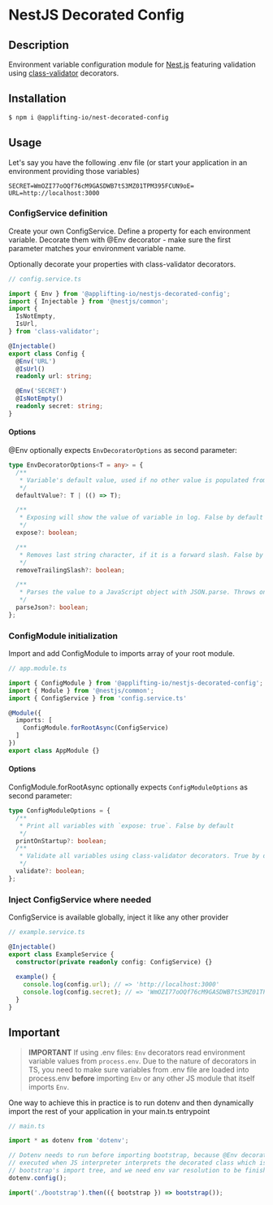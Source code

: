 # NestJS Decorated Config

## Description

Environment variable configuration module for [Nest.js](https://github.com/nestjs/nest) featuring validation using [class-validator](https://github.com/typestack/class-validator) decorators.

## Installation

```bash
$ npm i @applifting-io/nest-decorated-config
```


## Usage

Let's say you have the following .env file (or start your application in an environment providing those variables)

```.env
SECRET=WmOZI77oOQf76cM9GASDWB7tS3MZ01TPM395FCUN9oE=
URL=http://localhost:3000
```

### ConfigService definition

Create your own ConfigService. Define a property for each environment variable. Decorate them with @Env decorator - make sure the first parameter matches your environment variable name.

Optionally decorate your properties with class-validator decorators.

```ts
// config.service.ts

import { Env } from '@applifting-io/nestjs-decorated-config';
import { Injectable } from '@nestjs/common';
import {
  IsNotEmpty,
  IsUrl,
} from 'class-validator';

@Injectable()
export class Config {
  @Env('URL')
  @IsUrl()
  readonly url: string;

  @Env('SECRET')
  @IsNotEmpty()
  readonly secret: string;
}
```

#### Options

@Env optionally expects `EnvDecoratorOptions` as second parameter:

```ts
type EnvDecoratorOptions<T = any> = {
  /**
   * Variable's default value, used if no other value is populated from environment. Undefined by default
   */
  defaultValue?: T | (() => T);

  /**
   * Exposing will show the value of variable in log. False by default
   */
  expose?: boolean;

  /**
   * Removes last string character, if it is a forward slash. False by default
   */
  removeTrailingSlash?: boolean;

  /**
   * Parses the value to a JavaScript object with JSON.parse. Throws on invalid input. False by default
   */
  parseJson?: boolean;
};
```

### ConfigModule initialization

Import and add ConfigModule to imports array of your root module.

```ts
// app.module.ts

import { ConfigModule } from '@applifting-io/nestjs-decorated-config';
import { Module } from '@nestjs/common';
import { ConfigService } from 'config.service.ts'

@Module({
  imports: [
    ConfigModule.forRootAsync(ConfigService)
  ]
})
export class AppModule {}
```

#### Options

ConfigModule.forRootAsync optionally expects `ConfigModuleOptions` as second parameter:

```ts
type ConfigModuleOptions = {
  /**
   * Print all variables with `expose: true`. False by default
   */
  printOnStartup?: boolean;
  /**
   * Validate all variables using class-validator decorators. True by default
   */
  validate?: boolean;
};
```

### Inject ConfigService where needed

ConfigService is available globally, inject it like any other provider

```ts
// example.service.ts

@Injectable()
export class ExampleService {
  constructor(private readonly config: ConfigService) {}
  
  example() {
    console.log(config.url); // => 'http://localhost:3000'
    console.log(config.secret); // => 'WmOZI77oOQf76cM9GASDWB7tS3MZ01TPM395FCUN9oE='
  }
}
```

## Important

> **IMPORTANT**
> If using .env files:
> `Env` decorators read environment variable values from `process.env`. Due to the nature of decorators in TS, you need to make sure variables from .env file are loaded into process.env **before** importing `Env` or any other JS module that itself imports `Env`.

One way to achieve this in practice is to run dotenv and then dynamically import the rest of your application in your main.ts entrypoint

```ts
// main.ts

import * as dotenv from 'dotenv';

// Dotenv needs to run before importing bootstrap, because @Env decorators are
// executed when JS interpreter interprets the decorated class which is in
// bootstrap's import tree, and we need env var resolution to be finished before that
dotenv.config();

import('./bootstrap').then(({ bootstrap }) => bootstrap());
```

